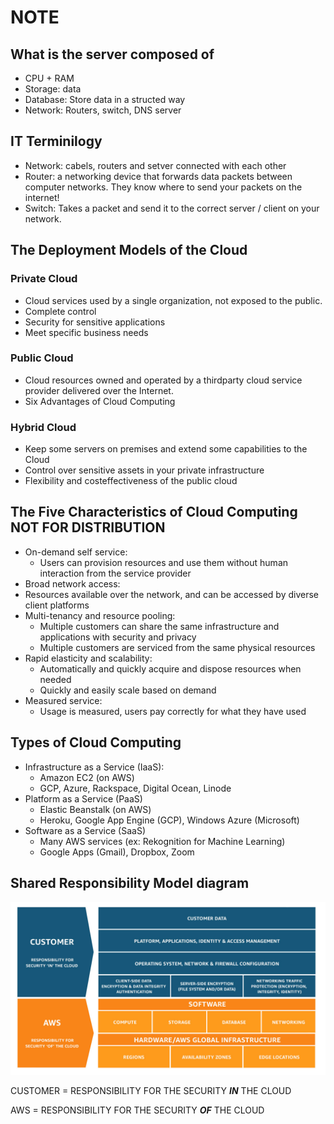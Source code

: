 # NOTE
## What is the server composed of
* CPU + RAM
* Storage: data
* Database: Store data in a structed way
* Network: Routers, switch, DNS server
## IT Terminilogy
* Network: cabels, routers and setver connected with each other
* Router: a networking device that forwards data packets between computer networks. They know where to send your packets on the internet!
* Switch: Takes a packet and send it to the correct server / client on your network. 
## The Deployment Models of the Cloud
### Private Cloud
* Cloud services used by a single organization, not exposed to the public. 
* Complete control 
* Security for sensitive applications 
* Meet specific business needs
### Public Cloud
* Cloud resources owned and operated by a thirdparty cloud service provider delivered over the Internet.
* Six Advantages of Cloud Computing
### Hybrid Cloud
* Keep some servers on premises and extend some capabilities to the Cloud
* Control over sensitive assets in your private infrastructure
* Flexibility and costeffectiveness of the public cloud
## The Five Characteristics of Cloud Computing NOT FOR DISTRIBUTION
* On-demand self service:
  * Users can provision resources and use them without human interaction from the service provider
*  Broad network access:
  * Resources available over the network, and can be accessed by diverse client platforms
* Multi-tenancy and resource pooling:
  * Multiple customers can share the same infrastructure and applications with security and privacy
  * Multiple customers are serviced from the same physical resources
* Rapid elasticity and scalability:
  * Automatically and quickly acquire and dispose resources when needed
  * Quickly and easily scale based on demand
 * Measured service:
   * Usage is measured, users pay correctly for what they have used
## Types of Cloud Computing
* Infrastructure as a Service (IaaS):
  * Amazon EC2 (on AWS)
  * GCP, Azure, Rackspace, Digital Ocean, Linode
* Platform as a Service (PaaS)
  * Elastic Beanstalk (on AWS)
  * Heroku, Google App Engine (GCP), Windows Azure (Microsoft)
* Software as a Service (SaaS)
  * Many AWS services (ex: Rekognition for Machine Learning)
  * Google Apps (Gmail), Dropbox, Zoom
## Shared Responsibility Model diagram
![Shared Responsibility Model diagram](https://github.com/hieunguyen-design/aws_ccp/blob/47d7da08015420e04ca219e6a54abf6b7a786d6a/Shared_Responsibility_Model_V2.59d1eccec334b366627e9295b304202faf7b899b.jpg)

CUSTOMER = RESPONSIBILITY FOR THE SECURITY ***IN*** THE CLOUD

AWS = RESPONSIBILITY FOR THE SECURITY ***OF*** THE CLOUD

